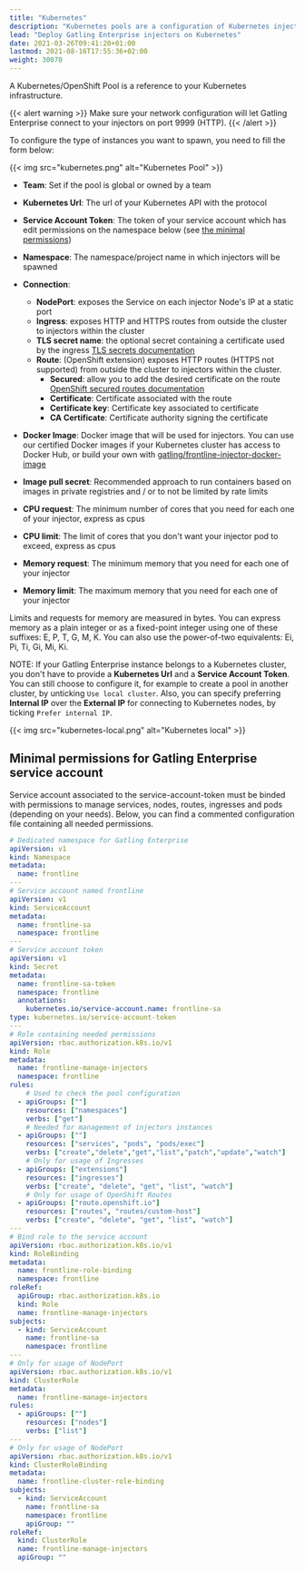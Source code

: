 ```yaml
---
title: "Kubernetes"
description: "Kubernetes pools are a configuration of Kubernetes injectors"
lead: "Deploy Gatling Enterprise injectors on Kubernetes"
date: 2021-03-26T09:41:20+01:00
lastmod: 2021-08-16T17:55:36+02:00
weight: 30070
---
```


A Kubernetes/OpenShift Pool is a reference to your Kubernetes infrastructure.

{{< alert warning >}}
Make sure your network configuration will let Gatling Enterprise connect to your injectors on port 9999 (HTTP).
{{< /alert >}}

To configure the type of instances you want to spawn, you need to fill the form below:

{{< img src="kubernetes.png" alt="Kubernetes Pool" >}}

- **Team**: Set if the pool is global or owned by a team
- **Kubernetes Url**: The url of your Kubernetes API with the protocol
- **Service Account Token**: The token of your service account which has edit permissions on the namespace below (see [the minimal permissions](#minimal-permissions-for-gatling-enterprise-service-account))
- **Namespace**: The namespace/project name in which injectors will be spawned
- **Connection**:
    - **NodePort**: exposes the Service on each injector Node's IP at a static port
    - **Ingress**: exposes HTTP and HTTPS routes from outside the cluster to injectors within the cluster
    - **TLS secret name**: the optional secret containing a certificate used by the ingress [TLS secrets documentation](https://kubernetes.github.io/ingress-nginx/user-guide/tls/#tls-secrets)
    - **Route**: (OpenShift extension) exposes HTTP routes (HTTPS not supported) from outside the cluster to injectors within the cluster.
        - **Secured**: allow you to add the desired certificate on the route [OpenShift secured routes documentation](https://docs.openshift.com/container-platform/4.5/networking/routes/secured-routes.html)
        - **Certificate**: Certificate associated with the route
        - **Certificate key**: Certificate key associated to certificate
        - **CA Certificate**: Certificate authority signing the certificate

- **Docker Image**: Docker image that will be used for injectors. You can use our certified Docker images if your Kubernetes cluster has access to Docker Hub, or build your own with [gatling/frontline-injector-docker-image](https://github.com/gatling/frontline-injector-docker-image)
- **Image pull secret**: Recommended approach to run containers based on images in private registries and / or to not be limited by rate limits
- **CPU request**: The minimum number of cores that you need for each one of your injector, express as cpus
- **CPU limit**: The limit of cores that you don't want your injector pod to exceed, express as cpus
- **Memory request**: The minimum memory that you need for each one of your injector
- **Memory limit**: The maximum memory that you need for each one of your injector

Limits and requests for memory are measured in bytes. You can express memory as a plain integer or as a fixed-point integer using one of these suffixes: E, P, T, G, M, K. You can also use the power-of-two equivalents: Ei, Pi, Ti, Gi, Mi, Ki.

NOTE: If your Gatling Enterprise instance belongs to a Kubernetes cluster, you don't have to provide a **Kubernetes Url** and a **Service Account Token**.
You can still choose to configure it, for example to create a pool in another cluster, by unticking `Use local cluster`.
Also, you can specify preferring **Internal IP** over the **External IP** for connecting to Kubernetes nodes, by ticking `Prefer internal IP`.

{{< img src="kubernetes-local.png" alt="Kubernetes local" >}}

## Minimal permissions for Gatling Enterprise service account

Service account associated to the service-account-token must be binded with permissions to manage services, nodes, routes, ingresses and pods (depending on your needs).
Below, you can find a commented configuration file containing all needed permissions.

```yaml
# Dedicated namespace for Gatling Enterprise
apiVersion: v1
kind: Namespace
metadata:
  name: frontline
---
# Service account named frontline
apiVersion: v1
kind: ServiceAccount
metadata:
  name: frontline-sa
  namespace: frontline
---
# Service account token
apiVersion: v1
kind: Secret
metadata:
  name: frontline-sa-token
  namespace: frontline
  annotations:
    kubernetes.io/service-account.name: frontline-sa
type: kubernetes.io/service-account-token
---
# Role containing needed permissions
apiVersion: rbac.authorization.k8s.io/v1
kind: Role
metadata:
  name: frontline-manage-injectors
  namespace: frontline
rules:
    # Used to check the pool configuration
  - apiGroups: [""]
    resources: ["namespaces"]
    verbs: ["get"]
    # Needed for management of injectors instances
  - apiGroups: [""]
    resources: ["services", "pods", "pods/exec"]
    verbs: ["create","delete","get","list","patch","update","watch"]
    # Only for usage of Ingresses
  - apiGroups: ["extensions"]
    resources: ["ingresses"]
    verbs: ["create", "delete", "get", "list", "watch"]
    # Only for usage of OpenShift Routes
  - apiGroups: ["route.openshift.io"]
    resources: ["routes", "routes/custom-host"]
    verbs: ["create", "delete", "get", "list", "watch"]
---
# Bind role to the service account
apiVersion: rbac.authorization.k8s.io/v1
kind: RoleBinding
metadata:
  name: frontline-role-binding
  namespace: frontline
roleRef:
  apiGroup: rbac.authorization.k8s.io
  kind: Role
  name: frontline-manage-injectors
subjects:
  - kind: ServiceAccount
    name: frontline-sa
    namespace: frontline
---
# Only for usage of NodePort
apiVersion: rbac.authorization.k8s.io/v1
kind: ClusterRole
metadata:
  name: frontline-manage-injectors
rules:
  - apiGroups: [""]
    resources: ["nodes"]
    verbs: ["list"]
---
# Only for usage of NodePort
apiVersion: rbac.authorization.k8s.io/v1
kind: ClusterRoleBinding
metadata:
  name: frontline-cluster-role-binding
subjects:
  - kind: ServiceAccount
    name: frontline-sa
    namespace: frontline
    apiGroup: ""
roleRef:
  kind: ClusterRole
  name: frontline-manage-injectors
  apiGroup: ""
```
